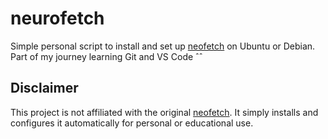 # neurofetch

Simple personal script to install and set up [neofetch](https://github.com/dylanaraps/neofetch) on Ubuntu or Debian.  
Part of my journey learning Git and VS Code ˆˆ

## Disclaimer

This project is not affiliated with the original [neofetch](https://github.com/dylanaraps/neofetch). 
It simply installs and configures it automatically for personal or educational use.
